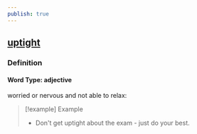```yaml
---
publish: true
---
```


## [uptight](https://dictionary.cambridge.org/dictionary/english/uptight)

### Definition
#### Word Type: adjective
worried or nervous and not able to relax:

>[!example] Example
> - Don't get uptight about the exam - just do your best.

